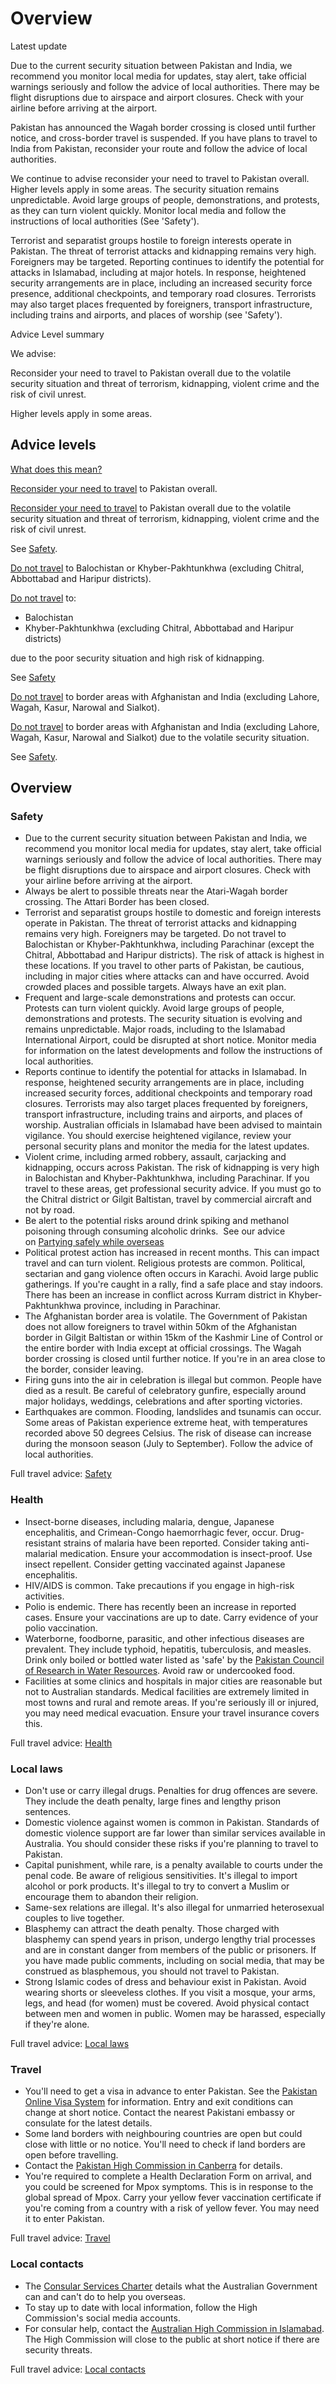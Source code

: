 # Overview

Latest update

Due to the current security situation between Pakistan and India, we recommend you monitor local media for updates, stay alert, take official warnings seriously and follow the advice of local authorities. There may be flight disruptions due to airspace and airport closures. Check with your airline before arriving at the airport.  
  
Pakistan has announced the Wagah border crossing is closed until further notice, and cross-border travel is suspended. If you have plans to travel to India from Pakistan, reconsider your route and follow the advice of local authorities.  
  
We continue to advise reconsider your need to travel to Pakistan overall. Higher levels apply in some areas. The security situation remains unpredictable. Avoid large groups of people, demonstrations, and protests, as they can turn violent quickly. Monitor local media and follow the instructions of local authorities (See 'Safety').  
  
Terrorist and separatist groups hostile to foreign interests operate in Pakistan. The threat of terrorist attacks and kidnapping remains very high. Foreigners may be targeted. Reporting continues to identify the potential for attacks in Islamabad, including at major hotels. In response, heightened security arrangements are in place, including an increased security force presence, additional checkpoints, and temporary road closures. Terrorists may also target places frequented by foreigners, transport infrastructure, including trains and airports, and places of worship (see 'Safety').

Advice Level summary

We advise:

Reconsider your need to travel to Pakistan overall due to the volatile security situation and threat of terrorism, kidnapping, violent crime and the risk of civil unrest.

Higher levels apply in some areas.

## Advice levels

[What does this mean?](/before-you-go/travel-advice-explained/)

[Reconsider your need to travel](https://www.smartraveller.gov.au/consular-services/travel-advice-explained#level3) to Pakistan overall.

[Reconsider your need to travel](https://www.smartraveller.gov.au/consular-services/travel-advice-explained#level3) to Pakistan overall due to the volatile security situation and threat of terrorism, kidnapping, violent crime and the risk of civil unrest.

See [Safety](#safety).

[Do not travel](https://www.smartraveller.gov.au/consular-services/travel-advice-explained#level4) to Balochistan or Khyber-Pakhtunkhwa (excluding Chitral, Abbottabad and Haripur districts).

[Do not travel](https://www.smartraveller.gov.au/consular-services/travel-advice-explained#level4) to:

* Balochistan
* Khyber-Pakhtunkhwa (excluding Chitral, Abbottabad and Haripur districts)

due to the poor security situation and high risk of kidnapping.

See [Safety](#safety)

[Do not travel](https://www.smartraveller.gov.au/consular-services/travel-advice-explained#level4) to border areas with Afghanistan and India (excluding Lahore, Wagah, Kasur, Narowal and Sialkot).

[Do not travel](https://www.smartraveller.gov.au/consular-services/travel-advice-explained#level4) to border areas with Afghanistan and India (excluding Lahore, Wagah, Kasur, Narowal and Sialkot) due to the volatile security situation.

See [Safety](#safety).

## Overview

### Safety

* Due to the current security situation between Pakistan and India, we recommend you monitor local media for updates, stay alert, take official warnings seriously and follow the advice of local authorities. There may be flight disruptions due to airspace and airport closures. Check with your airline before arriving at the airport.
* Always be alert to possible threats near the Atari-Wagah border crossing. The Attari Border has been closed.
* Terrorist and separatist groups hostile to domestic and foreign interests operate in Pakistan. The threat of terrorist attacks and kidnapping remains very high. Foreigners may be targeted. Do not travel to Balochistan or Khyber-Pakhtunkhwa, including Parachinar (except the Chitral, Abbottabad and Haripur districts). The risk of attack is highest in these locations. If you travel to other parts of Pakistan, be cautious, including in major cities where attacks can and have occurred. Avoid crowded places and possible targets. Always have an exit plan.
* Frequent and large-scale demonstrations and protests can occur. Protests can turn violent quickly. Avoid large groups of people, demonstrations and protests. The security situation is evolving and remains unpredictable. Major roads, including to the Islamabad International Airport, could be disrupted at short notice. Monitor media for information on the latest developments and follow the instructions of local authorities.
* Reports continue to identify the potential for attacks in Islamabad. In response, heightened security arrangements are in place, including increased security forces, additional checkpoints and temporary road closures. Terrorists may also target places frequented by foreigners, transport infrastructure, including trains and airports, and places of worship. Australian officials in Islamabad have been advised to maintain vigilance. You should exercise heightened vigilance, review your personal security plans and monitor the media for the latest updates.
* Violent crime, including armed robbery, assault, carjacking and kidnapping, occurs across Pakistan. The risk of kidnapping is very high in Balochistan and Khyber-Pakhtunkhwa, including Parachinar. If you travel to these areas, get professional security advice. If you must go to the Chitral district or Gilgit Baltistan, travel by commercial aircraft and not by road.
* Be alert to the potential risks around drink spiking and methanol poisoning through consuming alcoholic drinks.  See our advice on [Partying safely while overseas](https://www.smartraveller.gov.au/before-you-go/safety/partying)
* Political protest action has increased in recent months. This can impact travel and can turn violent. Religious protests are common. Political, sectarian and gang violence often occurs in Karachi. Avoid large public gatherings. If you're caught in a rally, find a safe place and stay indoors. There has been an increase in conflict across Kurram district in Khyber-Pakhtunkhwa province, including in Parachinar.
* The Afghanistan border area is volatile. The Government of Pakistan does not allow foreigners to travel within 50km of the Afghanistan border in Gilgit Baltistan or within 15km of the Kashmir Line of Control or the entire border with India except at official crossings. The Wagah border crossing is closed until further notice. If you're in an area close to the border, consider leaving.
* Firing guns into the air in celebration is illegal but common. People have died as a result. Be careful of celebratory gunfire, especially around major holidays, weddings, celebrations and after sporting victories.
* Earthquakes are common. Flooding, landslides and tsunamis can occur. Some areas of Pakistan experience extreme heat, with temperatures recorded above 50 degrees Celsius. The risk of disease can increase during the monsoon season (July to September). Follow the advice of local authorities.

Full travel advice: [Safety](#safety)

### Health

* Insect-borne diseases, including malaria, dengue, Japanese encephalitis, and Crimean-Congo haemorrhagic fever, occur. Drug-resistant strains of malaria have been reported. Consider taking anti-malarial medication. Ensure your accommodation is insect-proof. Use insect repellent. Consider getting vaccinated against Japanese encephalitis.
* HIV/AIDS is common. Take precautions if you engage in high-risk activities.
* Polio is endemic. There has recently been an increase in reported cases. Ensure your vaccinations are up to date. Carry evidence of your polio vaccination.
* Waterborne, foodborne, parasitic, and other infectious diseases are prevalent. They include typhoid, hepatitis, tuberculosis, and measles. Drink only boiled or bottled water listed as 'safe' by the [Pakistan Council of Research in Water Resources](https://www.pcrwr.gov.pk/). Avoid raw or undercooked food.
* Facilities at some clinics and hospitals in major cities are reasonable but not to Australian standards. Medical facilities are extremely limited in most towns and rural and remote areas. If you're seriously ill or injured, you may need medical evacuation. Ensure your travel insurance covers this.

Full travel advice: [Health](#health)

### Local laws

* Don't use or carry illegal drugs. Penalties for drug offences are severe. They include the death penalty, large fines and lengthy prison sentences.
* Domestic violence against women is common in Pakistan. Standards of domestic violence support are far lower than similar services available in Australia. You should consider these risks if you're planning to travel to Pakistan.
* Capital punishment, while rare, is a penalty available to courts under the penal code. Be aware of religious sensitivities. It's illegal to import alcohol or pork products. It's illegal to try to convert a Muslim or encourage them to abandon their religion.
* Same-sex relations are illegal. It's also illegal for unmarried heterosexual couples to live together.
* Blasphemy can attract the death penalty. Those charged with blasphemy can spend years in prison, undergo lengthy trial processes and are in constant danger from members of the public or prisoners. If you have made public comments, including on social media, that may be construed as blasphemous, you should not travel to Pakistan.
* Strong Islamic codes of dress and behaviour exist in Pakistan. Avoid wearing shorts or sleeveless clothes. If you visit a mosque, your arms, legs, and head (for women) must be covered. Avoid physical contact between men and women in public. Women may be harassed, especially if they're alone.

Full travel advice: [Local laws](#local-laws)

### Travel

* You'll need to get a visa in advance to enter Pakistan. See the [Pakistan Online Visa System](https://visa.nadra.gov.pk/) for information. Entry and exit conditions can change at short notice. Contact the nearest Pakistani embassy or consulate for the latest details.
* Some land borders with neighbouring countries are open but could close with little or no notice. You'll need to check if land borders are open before travelling.
* Contact the [Pakistan High Commission in Canberra](http://www.pakistan.org.au/) for details.
* You're required to complete a Health Declaration Form on arrival, and you could be screened for Mpox symptoms. This is in response to the global spread of Mpox. Carry your yellow fever vaccination certificate if you're coming from a country with a risk of yellow fever. You may need it to enter Pakistan.

Full travel advice: [Travel](#travel)

### Local contacts

* The [Consular Services Charter](/node/46) details what the Australian Government can and can't do to help you overseas.
* To stay up to date with local information, follow the High Commission's social media accounts.
* For consular help, contact the [Australian High Commission in Islamabad](http://pakistan.highcommission.gov.au/islm/home.html). The High Commission will close to the public at short notice if there are security threats.

Full travel advice: [Local contacts](#local-contacts)